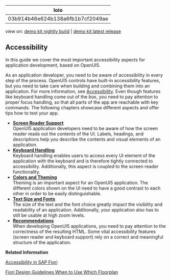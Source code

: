 <!-- loio03b914b46e624b138a6fb1b7cf2049ae -->

| loio |
| -----|
| 03b914b46e624b138a6fb1b7cf2049ae |

<div id="loio">

view on: [demo kit nightly build](https://openui5nightly.hana.ondemand.com/#/topic/03b914b46e624b138a6fb1b7cf2049ae) | [demo kit latest release](https://openui5.hana.ondemand.com/#/topic/03b914b46e624b138a6fb1b7cf2049ae)</div>

## Accessibility

In this guide we cover the most important accessibility aspects for application development, based on OpenUI5.

As an application developer, you need to be aware of accessibility in every step of the process. OpenUI5 controls have built-in accessibility features, but you need to take care when building and combining them into an application. For more information, see [Accessibility](Accessibility_322f55d.md). Even though features like keyboard handling come out of the box, you need to pay attention to proper focus handling, so that all parts of the app are reachable with key commands. The following chapters showcase different aspects and offer tips how to test your app.

-   **[Screen Reader Support](Screen_Reader_Support_33fae34.md "OpenUI5 application developers need to be aware
		of how the screen reader reads out the contents of the UI. Labels, headings, and
		descriptions help you describe the contents and visual elements of an application. ")**  
OpenUI5 application developers need to be aware of how the screen reader reads out the contents of the UI. Labels, headings, and descriptions help you describe the contents and visual elements of an application.
-   **[Keyboard Handling](Keyboard_Handling_e303820.md "Keyboard handling enables users to access every UI element of the application with the
		keyboard and is therefore tightly connected to accessibility. Additionally, this aspect is
		coupled to the screen reader functionality.")**  
Keyboard handling enables users to access every UI element of the application with the keyboard and is therefore tightly connected to accessibility. Additionally, this aspect is coupled to the screen reader functionality.
-   **[Colors and Theming](Colors_and_Theming_086c41c.md "Theming is an important aspect for an OpenUI5 application. The different colors shown
		on the UI need to have a good contrast to each other in order to be easily
		distinguishable.")**  
Theming is an important aspect for an OpenUI5 application. The different colors shown on the UI need to have a good contrast to each other in order to be easily distinguishable.
-   **[Text Size and Fonts](Text_Size_and_Fonts_a3465c8.md "The size of the text and the font choice greatly impact the visibility and readability
		of an application. Additionally, your application also has to still be usable at high zoom
		levels. ")**  
The size of the text and the font choice greatly impact the visibility and readability of an application. Additionally, your application also has to still be usable at high zoom levels.
-   **[Recommendations](Recommendations_ee37fc7.md "When developing OpenUI5 applications, you need to pay attention
		to the correctness of the resulting HTML. Some vital accessibility features (screen reader
		and keyboard support) rely on a correct and meaningful structure of the
		application.")**  
When developing OpenUI5 applications, you need to pay attention to the correctness of the resulting HTML. Some vital accessibility features \(screen reader and keyboard support\) rely on a correct and meaningful structure of the application.

**Related Information**  


[Accessibility in SAP Fiori](https://ux.wdf.sap.corp/fiori-design-web/accessibility-in-sap-fiori/ "Accessibility in SAP Fiori")

[Fiori Design Guidelines When to Use Which Floorplan](https://ux.wdf.sap.corp/fiori-design-web/when-to-use-which-floorplan/ "Fiori Design Guidelines When to Use Which Floorplan")

